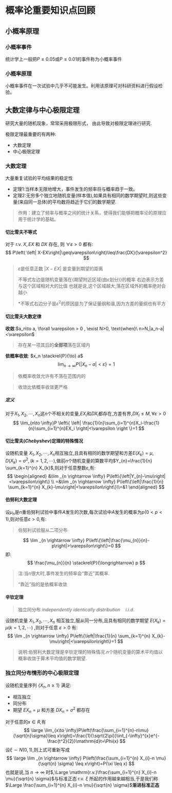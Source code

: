 # 概率论重要知识点回顾

## 小概率原理

### 小概率事件

统计学上一般把$P\leq0.05$或$P\leq0.01$的事件称为小概率事件

### 小概率原理

小概率事件在一次试验中几乎不可能发生。利用该原理可对科研资料进行假设检验。

## 大数定律与中心极限定理

研究大量的随机现象，常常采用极限形式， 由此导致对极限定理进行研究.

极限定理最重要的有两种:

+   大数定理
+   中心极限定理

### 大数定理

大量重复试验的平均结果的稳定性

+   定理1:当样本无限地增大，事件发生的频率将与概率趋于一致。
+   定理2:无穷多个独立地随机变量(样本值),如果具有相同的数学期望时,则这些变量(来自同一总体)的平均数将趋近于它们的数学期望.

>   作用：建立了频率与概率之间的统计关系，使得我们能够把概率论的原理应用于统计学的基础。

#### 切比雪夫不等式

对于 $\mathrm{r.v.}\ X, EX$ 和 $DX$ 存在, 则 $\forall\varepsilon>0$ 都有:
$$
P\left( \left| X-EX\right|\geq\varepsilon\right)\leq\frac{DX}{\varepsilon^2}
$$

>   $\varepsilon$是任意正数
>   $\left| X-EX\right|$ 是变量到期望的距离
>
>   不等式左边是随机变量落在{期望附近区域(由$\varepsilon$划分)}的概率
>   右边表示方差与这个区域相对大的比值
>   也就是说,这个区域越大,落在区域外的概率绝对会越小
>
>   *不等式右边分子是$\varepsilon^2$的原因是为了保证量纲和谐,因为方差的量纲也有平方

#### 切比雪夫大数定律

**收敛**:$a_n\to a, \forall \varepsilon > 0 , \exist N>0, \text{when}\ n>N,|a_n-a|<\varepsilon$

>   存在某一项其后的**全部项**落在区域内

**依概率收敛**: $x_n \stackrel{P}{\to} a$
$$
\lim_{n\to \infty}P \left \{ |X_n - a| < \varepsilon \right \} = 1
$$

>   依概率收敛允许有不落在范围内的

>   收敛比依概率收敛更严格

##### 定义

对于$X_1,X_2,\cdots,X_n$这$n$个不相关的变量,$EX_i$和$DX_i$都存在,方差有界,$DX_i\leq M,\forall \varepsilon>0$
$$
\lim_{n\to \infty}P \left\{ \left| \frac{1}{n}\sum_{i=1}^{n}X_i-\frac{1}{n}\sum_{i=1}^{n}EX_i \right|<\varepsilon \right \}=1
$$


#### 切比雪夫($Chebyshev$)定理的特殊情况

设随机变量 $X_1,X_2,\cdots,X_n$相互独立,且具有相同的数学期望和方差$E(X_k)=\mu,D(X_k)=\sigma^2,(k=1,2,\cdots),$做前$n$个随机变量的算数平均$Y_{n}=\frac{1}{n} \sum_{k=1}^{n} X_{k}$,则对于任意整数$\varepsilon$,有:
$$
\begin{aligned}
&\lim _{n \rightarrow \infty} P\left\{\left|Y_{n}-\mu\right|<\varepsilon\right\} \\
=&\lim _{n \rightarrow \infty} P\left\{\left|\frac{1}{n} \sum_{k=1}^{n} X_{k}-\mu\right|<\varepsilon\right\}\\=&1
\end{aligned}
$$

#### 伯努利大数定理

设$\mu_n$是$n$重伯努利试验中事件$A$发生的次数,每次试验中$A$发生的概率为$p(0<p<1)$,则对任意$\varepsilon>0,$有:

>   伯努利试验服从二项分布

$$
\lim _{n \rightarrow \infty} P\left\{\left|\frac{\mu_{n}}{n}-p\right|>\varepsilon\right\}=0
$$
即:
$$
\frac{\mu_{n}}{n} \stackrel{P}{\longrightarrow} p
$$

>   注:当$n$很大时,事件发生的频率会“靠近”其概率.
>
>   “靠近”指的是依概率收敛

#### 辛钦定理

>   独立同分布 $independently\ identically\ distribution\quad i.i.d.$

设随机变量 $X_1,X_2,\cdots,X_n$ 相互独立,服从同一分布,且具有相同的数学期望 $E(X_k)=\mu(k=1,2,\cdots)$ ,则对于任意 $\varepsilon>0$ 有:
$$
\lim _{n \rightarrow \infty} P\left\{\left|\frac{1}{n} \sum_{k=1}^{n} X_{k}-\mu\right|<\varepsilon\right\}=1
$$

>   说明:伯努利大数定理是辛钦定理的特殊情况.$n$个随机变量的算术平均值以概率收敛于算术平均值的数学期望.

### 独立同分布情形的中心极限定理

设随机变量序列 $\{X_n,n\geq1\}$ 满足:

+   相互独立
+   同分布
+   期望 $EX_n=\mu$ 和方差 $DX_n=\sigma^2$ 都存在

对于任意的$x\in R$,有
$$
\large \lim_{x\to \infty}P\left(\frac{\sum_{i=1}^{n}-n\mu}{\sqrt{n}\sigma}\leq x\right)=\frac{1}{\sqrt{2\pi}}\int_{-\infty}^{x}e^{-\frac{t^2}{2}}\mathrm{d}t=\Phi(x)
$$
设$\xi\sim N(0,1),$则上式可重新写成
$$
\large \lim _{n \rightarrow \infty} P\left(\frac{\sum_{i=1}^{n} X_{i}-n \mu}{\sqrt{n} \sigma} \leq x\right)=P(\xi \leq x)
$$
也就是说,当 $n\to\infty$ 时$,\Large \mathrm{r.v.}\frac{\sum_{i=1}^{n} X_{i}-n \mu}{\sqrt{n} \sigma}$与标准正态 $\mathrm{r.v.}\ \xi$ 所起的作用越来越相当,于是我们称$\Large \frac{\sum_{i=1}^{n} X_{i}-n \mu}{\sqrt{n} \sigma}$**渐进标准正态**

